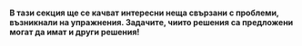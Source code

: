 #### В тази секция ще се качват интересни неща свързани с проблеми, възникнали на упражнения. Задачите, чиито решения са предложени могат да имат и други решения!
